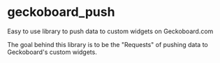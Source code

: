 # geckoboard_push
Easy to use library to push data to custom widgets on Geckoboard.com

The goal behind this library is to be the "Requests" of pushing data to Geckoboard's custom widgets.
